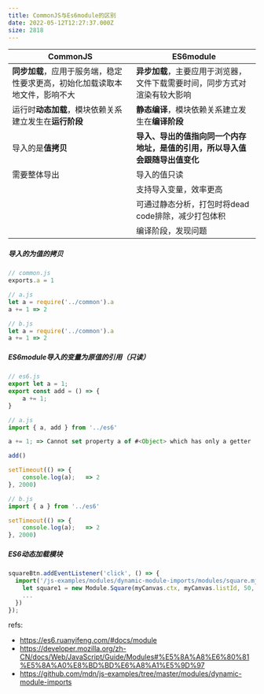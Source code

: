 ```yaml
---
title: CommonJS与Es6module的区别
date: 2022-05-12T12:27:37.000Z
size: 2818
---
```

| CommonJS                                                                     | ES6module                                                                    |
| ---------------------------------------------------------------------------- | ---------------------------------------------------------------------------- |
| **同步加载**，应用于服务端，稳定性要求更高，初始化加载读取本地文件，影响不大 | **异步加载**，主要应用于浏览器，文件下载需要时间，同步方式对渲染有较大影响   |
| 运行时**动态加载**，模块依赖关系建立发生在**运行阶段**                       | **静态编译**，模块依赖关系建立发生在**编译阶段**                             |
| 导入的是**值拷贝**                                                           | **导入、导出的值指向同一个内存地址，是值的引用，所以导入值会跟随导出值变化** |
| 需要整体导出                                                                 | 导入的值只读                                                                 |
|                                                                              | 支持导入变量，效率更高                                                       |
|                                                                              | 可通过静态分析，打包时将dead code排除，减少打包体积                          |
|                                                                              | 编译阶段，发现问题                                                                             |

##### 导入的为值的拷贝

```javascript
// common.js
exports.a = 1

// a.js
let a = require('../common').a
a += 1 => 2

// b.js
let a = require('../common').a
a += 1 => 2
```

##### ES6module导入的变量为原值的引用（**只读**）

```javascript
// es6.js
export let a = 1;
export const add = () => {
    a += 1;
}

// a.js
import { a, add } from '../es6'

a += 1; => Cannot set property a of #<Object> which has only a getter

add()

setTimeout(() => {
    console.log(a);   => 2
}, 2000)

// b.js
import { a } from '../es6'

setTimeout(() => {
    console.log(a);   => 2
}, 2000)
```

##### ES6动态加载模块

```javascript
squareBtn.addEventListener('click', () => {
  import('/js-examples/modules/dynamic-module-imports/modules/square.mjs').then((Module) => {
    let square1 = new Module.Square(myCanvas.ctx, myCanvas.listId, 50, 50, 100, 'blue');
   	...
  })
});
```

refs:
- https://es6.ruanyifeng.com/#docs/module
- https://developer.mozilla.org/zh-CN/docs/Web/JavaScript/Guide/Modules#%E5%8A%A8%E6%80%81%E5%8A%A0%E8%BD%BD%E6%A8%A1%E5%9D%97
- https://github.com/mdn/js-examples/tree/master/modules/dynamic-module-imports
